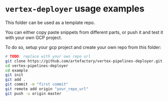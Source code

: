 # `vertex-deployer` usage examples

This folder can be used as a template repo.

You can either copy paste snippets from different parts, or push it and test it with your own GCP project.

To do so, setup your gcp project and create your own repo from this folder:
```bash
# TODO: replace with your own repo url
git clone https://github.com/artefactory/vertex-pipelines-deployer.git
cd vertex-pipelines-deployer
cd example
git init
git add .
git commit -m "first commit"
git remote add origin "your_repo_url"
git push -u origin master
```
